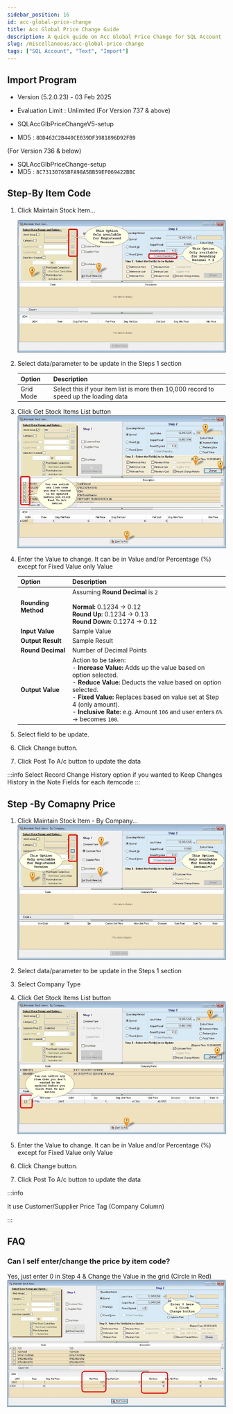 ```yaml
---
sidebar_position: 16
id: acc-global-price-change
title: Acc Global Price Change Guide
description: A quick guide on Acc Global Price Change for SQL Account
slug: /miscellaneous/acc-global-price-change
tags: ["SQL Account", "Text", "Import"]
---
```


## Import Program

- Version (5.2.0.23) - 03 Feb 2025
- Evaluation Limit : Unlimited
(For Version 737 & above)

- SQLAccGlbPriceChangeV5-setup
- MD5 : `8DD462C2B440CE039DF3981896D92FB9`

(For Version 736 & below)

- SQLAccGlbPriceChange-setup
- MD5 : `8C73130765BFA98A5BB59EF069422BBC`

## Step-By Item Code

1. Click Maintain Stock Item...

    ![1](../../static/img/miscellaneous/acc-global/acc-global-price-change-step1.png)

2. Select data/parameter to be update in the Steps 1 section

    |Option|Description|
    |---|---|
    |Grid Mode|Select this if your item list is more then 10,000 record to speed up the loading data|

3. Click Get Stock Items List button
    ![2](../../static/img/miscellaneous/acc-global/acc-global-price-change-step3.png)

4. Enter the Value to change. It can be in Value and/or Percentage (%) except for Fixed Value only Value

    | **Option** | **Description** |
    |-------------|-----------------|
    | **Rounding Method** | Assuming **Round Decimal** is `2`<br/><br/>**Normal:** 0.1234 → 0.12<br/>**Round Up:** 0.1234 → 0.13<br/>**Round Down:** 0.1274 → 0.12 |
    | **Input Value** | Sample Value |
    | **Output Result** | Sample Result |
    | **Round Decimal** | Number of Decimal Points |
    | **Output Value** | Action to be taken:<br/>- **Increase Value:** Adds up the value based on option selected.<br/>- **Reduce Value:** Deducts the value based on option selected.<br/>- **Fixed Value:** Replaces based on value set at Step 4 (only amount).<br/>- **Inclusive Rate:** e.g. Amount `106` and user enters `6%` → becomes `100`. |

5. Select field to be update.
6. Click Change button.
7. Click Post To A/c button to update the data

:::info
Select Record Change History option if you wanted to Keep Changes History in the
Note Fields for each itemcode
:::

## Step -By Comapny Price

1. Click Maintain Stock Item - By Company...
  ![3](../../static/img/miscellaneous/acc-global/acc-global-compare-price-step1.png)

2. Select data/parameter to be update in the Steps 1 section
3. Select Company Type
4. Click Get Stock Items List button
  ![4](../../static/img/miscellaneous/acc-global/acc-global-compare-price-step4.png)

5. Enter the Value to change. It can be in Value and/or Percentage (%) except for Fixed Value only Value
6. Click Change button.
7. Click Post To A/c button to update the data

:::info

It use Customer/Supplier Price Tag (Company Column)

:::

## FAQ

### Can I self enter/change the price by item code?

Yes, just enter 0 in Step 4 & Change the Value in the grid (Circle in Red)
 ![5](../../static/img/miscellaneous/acc-global/acc-global-faq.png)
